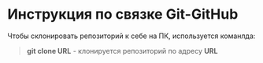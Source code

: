 # Инструкция по связке Git-GitHub

Чтобы склонировать репозиторий к себе на ПК, используется команлда:
>**git clone URL** - клонируется репозиторий по адресу **URL**
